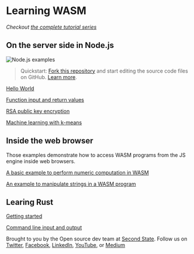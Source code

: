 
# Learning WASM

*Checkout [the complete tutorial series](https://docs.secondstate.io/beginners-guide-to-webassembly/why-webassembly)*

## On the server side in Node.js

![Node.js examples](https://github.com/second-state/wasm-learning/workflows/Node.js%20examples/badge.svg)

> Quickstart: [Fork this repository](https://github.com/second-state/ssvm-nodejs-starter) and start editing the source code files on GitHub. [Learn more](https://docs.secondstate.io/beginners-guide-to-webassembly/webassembly-on-the-server-side/the-no-software-approach). 

[Hello World](nodejs/hello/README.md)

[Function input and return values](nodejs/functions/README.md)

[RSA public key encryption](nodejs/rsa_example/README.md)

[Machine learning with k-means](nodejs/kmeans/README.md)

## Inside the web browser

Those examples demonstrate how to access WASM programs from the JS engine inside web browsers.

[A basic example to perform numeric computation in WASM](browser/triple/README.md)

[An example to manipulate strings in a WASM program](browser/hello/README.md)

## Learing Rust

[Getting started](rust/hello/README.md)

[Command line input and output](rust/cli/README.md)

Brought to you by the Open source dev team at [Second State](https://www.secondstate.io/). Follow us on [Twitter](https://twitter.com/secondstateinc), [Facebook](https://www.facebook.com/SecondState.io/), [LinkedIn](https://www.linkedin.com/company/second-state/), [YouTube](https://www.youtube.com/channel/UCePMT5duHcIbJlwJRSOPDMQ), or [Medium](https://medium.com/wasm)
